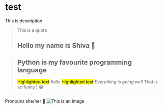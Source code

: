 #  test
This is description
> This is a quote
> ## Hello my name is Shiva 👋

> ## Python is my favourite programming language 
> <mark style="background-color: #FFFF00">Highlighted text</mark>
> _Italic_
> <mark style="background-color: #FFFF00">Highlighted text</mark>
> *Everything is going well*
That is so funny ! :joy:
-----
Pronouns she/her :girl:
![This is an image](https://encrypted-tbn0.gstatic.com/images?q=tbn:ANd9GcRJ-O9qjKfUdXF2S4pg7_lmGtNePFAu2ifg7A&usqp=CAU)

